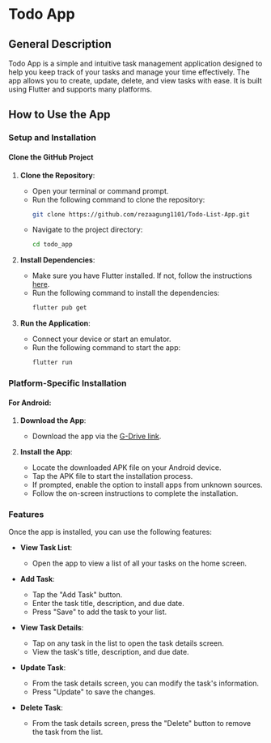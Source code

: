 # Todo App

## General Description

Todo App is a simple and intuitive task management application designed to help you keep track of your tasks and manage your time effectively. The app allows you to create, update, delete, and view tasks with ease. It is built using Flutter and supports many platforms.

## How to Use the App

### Setup and Installation

#### Clone the GitHub Project

1. **Clone the Repository**:
   - Open your terminal or command prompt.
   - Run the following command to clone the repository:
     ```bash
     git clone https://github.com/rezaagung1101/Todo-List-App.git
     ```
   - Navigate to the project directory:
     ```bash
     cd todo_app
     ```

2. **Install Dependencies**:
   - Make sure you have Flutter installed. If not, follow the instructions [here](https://flutter.dev/docs/get-started/install).
   - Run the following command to install the dependencies:
     ```bash
     flutter pub get
     ```

3. **Run the Application**:
   - Connect your device or start an emulator.
   - Run the following command to start the app:
     ```bash
     flutter run
     ```

### Platform-Specific Installation

#### For Android:

1. **Download the App**:
   - Download the app via the [G-Drive link](https://drive.google.com/file/d/1ydSSb0v62bWbgYPCfLQGoZxTvj8VQ_QD/view?usp=sharing).

2. **Install the App**:
   - Locate the downloaded APK file on your Android device.
   - Tap the APK file to start the installation process.
   - If prompted, enable the option to install apps from unknown sources.
   - Follow the on-screen instructions to complete the installation.

### Features

Once the app is installed, you can use the following features:

* **View Task List**:
  - Open the app to view a list of all your tasks on the home screen.

* **Add Task**:
  - Tap the "Add Task" button.
  - Enter the task title, description, and due date.
  - Press "Save" to add the task to your list.

* **View Task Details**:
  - Tap on any task in the list to open the task details screen.
  - View the task's title, description, and due date.

* **Update Task**:
  - From the task details screen, you can modify the task's information.
  - Press "Update" to save the changes.

* **Delete Task**:
  - From the task details screen, press the "Delete" button to remove the task from the list.
